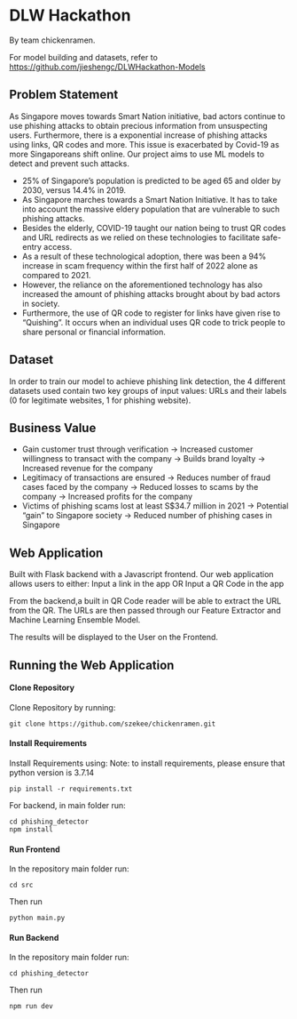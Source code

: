 # DLW Hackathon

By team chickenramen.

For model building and datasets, refer to https://github.com/jieshengc/DLWHackathon-Models

## Problem Statement

As Singapore moves towards Smart Nation initiative, bad actors continue to use phishing attacks to obtain precious information from unsuspecting users. Furthermore, there is a exponential increase of phishing attacks using links, QR codes and more. This issue is exacerbated by Covid-19 as more Singaporeans shift online. Our project aims to use ML models to detect and prevent such attacks.

- 25% of Singapore’s population is predicted to be aged 65 and older by 2030, versus 14.4% in 2019. 
- As Singapore marches towards a Smart Nation Initiative. It has to take into account the massive eldery population that are vulnerable to such phishing attacks.
- Besides the elderly, COVID-19 taught our nation being to trust QR codes and URL redirects as we relied on these technologies to facilitate safe-entry access. 
- As a result of these technological adoption, there was been a 94% increase in scam frequency within the first half of 2022 alone as compared to 2021.
- However, the reliance on the aforementioned technology has also increased the amount of phishing attacks brought about by bad actors in society.
- Furthermore, the use of QR code to register for links have given rise to “Quishing”. It occurs when an individual uses QR code to trick people to share personal or financial information. 

## Dataset
In order to train our model to achieve phishing link detection, the 4 different datasets used contain two key groups of input values: URLs and their labels (0 for legitimate websites, 1 for phishing website).

## Business Value
- Gain customer trust through verification → Increased customer willingness to transact with the company → Builds brand loyalty → Increased revenue for the company
- Legitimacy of transactions are ensured → Reduces number of fraud cases faced by the company → Reduced losses to scams by the company → Increased profits for the company 
- Victims of phishing scams lost at least S$34.7 million in 2021 → Potential “gain” to Singapore society → Reduced number of phishing cases in Singapore

## Web Application
Built with Flask backend with a Javascript frontend.
Our web application allows users to either: Input a link in the app OR Input a QR Code in the app

From the backend,a built in QR Code reader will be able to extract the URL from the QR.
The URLs are then passed through our Feature Extractor and Machine Learning Ensemble Model.

The results will be displayed to the User on the Frontend.

## Running the Web Application

#### Clone Repository
Clone Repository by running: 
```
git clone https://github.com/szekee/chickenramen.git
```

#### Install Requirements
Install Requirements using:
Note: to install requirements, please ensure that python version is 3.7.14
```
pip install -r requirements.txt
```
For backend, in main folder run:
```
cd phishing_detector
npm install
```

#### Run Frontend
In the repository main folder run:
```
cd src
```
Then run
```
python main.py
```

#### Run Backend
In the repository main folder run:
```
cd phishing_detector
```
Then run
```
npm run dev
```
